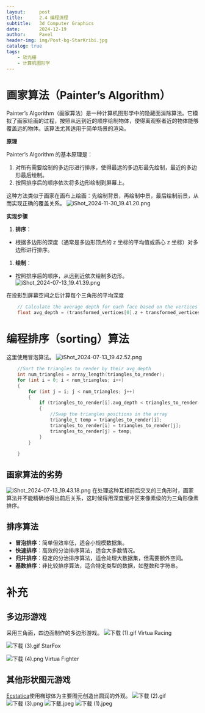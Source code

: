 ```yaml
---
layout:     post
title:      2.4 编程流程
subtitle:   3d Computer Graphics
date:       2024-12-19
author:     Pavel
header-img: img/Post-bg-StarKribi.jpg
catalog: true
tags:
    - 软光栅
    - 计算机图形学
---
```


# 画家算法（Painter’s Algorithm）

Painter’s Algorithm（画家算法）是一种计算机图形学中的隐藏面消除算法。它模拟了画家绘画的过程，按照从远到近的顺序绘制物体，使得离观察者近的物体能够覆盖远的物体。该算法尤其适用于简单场景的渲染。

**原理**

Painter’s Algorithm 的基本原理是：

1. 对所有需要绘制的多边形进行排序，使得最远的多边形最先绘制，最近的多边形最后绘制。
2. 按照排序后的顺序依次将多边形绘制到屏幕上。

这种方法类似于画家在画布上绘画：先绘制背景，再绘制中景，最后绘制前景，从而实现正确的覆盖关系。
![iShot_2024-11-30_19.41.20.png](https://pavelblog-images-1333471781.cos.ap-shanghai.myqcloud.com/undefined20241227175007470.png?imageSlim)


**实现步骤**
1. **排序**：
- 根据多边形的深度（通常是多边形顶点的 z 坐标的平均值或质心 z 坐标）对多边形进行排序。
1. **绘制**：
- 按照排序后的顺序，从远到近依次绘制多边形。
![iShot_2024-07-13_19.41.39.png](https://pavelblog-images-1333471781.cos.ap-shanghai.myqcloud.com/undefined20241227175042562.png?imageSlim)


在投影到屏幕空间之后计算每个三角形的平均深度

```c
    // Calculate the average depth for each face based on the vertices after transfomation
    float avg_depth = (transformed_vertices[0].z + transformed_vertices[1].z + transformed_vertices[2].z)/3;
```

# 编程排序（sorting）算法

这里使用冒泡算法。
![iShot_2024-07-13_19.42.52.png](https://pavelblog-images-1333471781.cos.ap-shanghai.myqcloud.com/undefined20241227175109050.png?imageSlim)
```c
    //Sort the triangles to render by their avg_depth
    int num_triangles = array_length(triangles_to_render);
    for (int i = 0; i < num_triangles; i++)
    {
        for (int j = i; j < num_triangles; j++)
        {
            if (triangles_to_render[i].avg_depth < triangles_to_render[j].avg_depth)
            {
                //Swap the triangles positions in the array
                triangle_t temp = triangles_to_render[i];
                triangles_to_render[i] = triangles_to_render[j];
                triangles_to_render[j] = temp;
            }
        }
        
    }
```

## 画家算法的劣势
![iShot_2024-07-13_19.43.18.png](https://pavelblog-images-1333471781.cos.ap-shanghai.myqcloud.com/undefined20241227175143148.png?imageSlim)
在处理这种互相前后交叉的三角形时，画家算法并不能精确地得出前后关系，这时候得用深度缓冲区来像素级的为三角形像素排序。

## 排序算法

- **冒泡排序**：简单但效率低，适合小规模数据集。
- **快速排序**：高效的分治排序算法，适合大多数情况。
- **归并排序**：稳定的分治排序算法，适合处理大数据集，但需要额外空间。
- **基数排序**：非比较排序算法，适合特定类型的数据，如整数和字符串。

# 补充
## 多边形游戏
采用三角面，四边面制作的多边形游戏。
![下载 (1).gif](https://pavelblog-images-1333471781.cos.ap-shanghai.myqcloud.com/undefined20241227175212792.gif?imageSlim)
Virtua Racing

![下载 (3).gif](https://pavelblog-images-1333471781.cos.ap-shanghai.myqcloud.com/undefined20241227175245278.gif?imageSlim)
StarFox

![下载 (4).png](https://pavelblog-images-1333471781.cos.ap-shanghai.myqcloud.com/undefined20241227175317442.png?imageSlim)
Virtua Fighter

## 其他形状图元游戏

[Ecstatica](https://en.wikipedia.org/wiki/Ecstatica)使用椭球体为主要图元创造出圆润的外观。
![下载 (2).gif](https://pavelblog-images-1333471781.cos.ap-shanghai.myqcloud.com/undefined20241227175351628.gif?imageSlim)
![下载 (3).png](https://pavelblog-images-1333471781.cos.ap-shanghai.myqcloud.com/undefined20241227175402147.png?imageSlim)
![下载.jpeg](https://pavelblog-images-1333471781.cos.ap-shanghai.myqcloud.com/undefined20241227175414101.jpeg?imageSlim)
![下载 (1).jpeg](https://pavelblog-images-1333471781.cos.ap-shanghai.myqcloud.com/undefined20241227175425770.jpeg?imageSlim)
